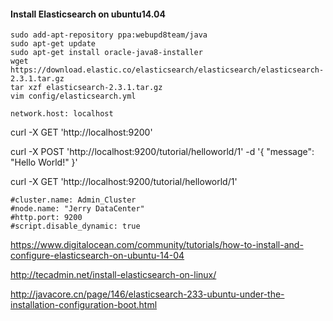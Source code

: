 #### Install Elasticsearch on ubuntu14.04
```
sudo add-apt-repository ppa:webupd8team/java
sudo apt-get update
sudo apt-get install oracle-java8-installer
wget https://download.elastic.co/elasticsearch/elasticsearch/elasticsearch-2.3.1.tar.gz
tar xzf elasticsearch-2.3.1.tar.gz
vim config/elasticsearch.yml
```
```
network.host: localhost
```
curl -X GET 'http://localhost:9200'

curl -X POST 'http://localhost:9200/tutorial/helloworld/1' -d '{ "message": "Hello World!" }'

curl -X GET 'http://localhost:9200/tutorial/helloworld/1'
```
#cluster.name: Admin_Cluster
#node.name: "Jerry DataCenter"
#http.port: 9200
#script.disable_dynamic: true
```
https://www.digitalocean.com/community/tutorials/how-to-install-and-configure-elasticsearch-on-ubuntu-14-04

http://tecadmin.net/install-elasticsearch-on-linux/

http://javacore.cn/page/146/elasticsearch-233-ubuntu-under-the-installation-configuration-boot.html
